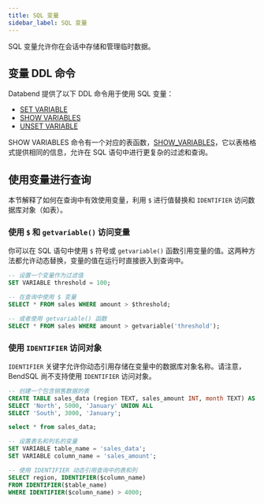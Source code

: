 ```yaml
---
title: SQL 变量
sidebar_label: SQL 变量
---
```


SQL 变量允许你在会话中存储和管理临时数据。

## 变量 DDL 命令

Databend 提供了以下 DDL 命令用于使用 SQL 变量：

- [SET VARIABLE](../10-sql-commands/00-ddl/15-variable/set-variable.md)
- [SHOW VARIABLES](../10-sql-commands/00-ddl/15-variable/show-variables.md)
- [UNSET VARIABLE](../10-sql-commands/00-ddl/15-variable/unset-variable.md)

SHOW VARIABLES 命令有一个对应的表函数，[SHOW_VARIABLES](../20-sql-functions/17-table-functions/show-variables.md)，它以表格格式提供相同的信息，允许在 SQL 语句中进行更复杂的过滤和查询。

## 使用变量进行查询

本节解释了如何在查询中有效使用变量，利用 `$` 进行值替换和 `IDENTIFIER` 访问数据库对象（如表）。

### 使用 `$` 和 `getvariable()` 访问变量

你可以在 SQL 语句中使用 `$` 符号或 `getvariable()` 函数引用变量的值。这两种方法都允许动态替换，变量的值在运行时直接嵌入到查询中。

```sql title='示例:'
-- 设置一个变量作为过滤值
SET VARIABLE threshold = 100;

-- 在查询中使用 $ 变量
SELECT * FROM sales WHERE amount > $threshold;

-- 或者使用 getvariable() 函数
SELECT * FROM sales WHERE amount > getvariable('threshold');
```

### 使用 `IDENTIFIER` 访问对象

`IDENTIFIER` 关键字允许你动态引用存储在变量中的数据库对象名称。请注意，BendSQL 尚不支持使用 `IDENTIFIER` 访问对象。

```sql title='示例:'
-- 创建一个包含销售数据的表
CREATE TABLE sales_data (region TEXT, sales_amount INT, month TEXT) AS 
SELECT 'North', 5000, 'January' UNION ALL
SELECT 'South', 3000, 'January';

select * from sales_data;

-- 设置表名和列名的变量
SET VARIABLE table_name = 'sales_data';
SET VARIABLE column_name = 'sales_amount';

-- 使用 IDENTIFIER 动态引用查询中的表和列
SELECT region, IDENTIFIER($column_name) 
FROM IDENTIFIER($table_name) 
WHERE IDENTIFIER($column_name) > 4000;
```
